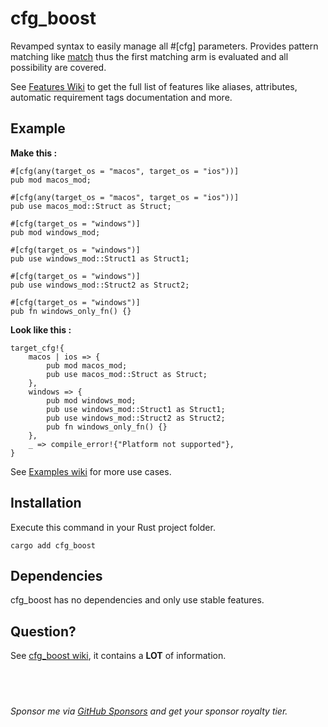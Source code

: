 
# cfg_boost

Revamped syntax to easily manage all #[cfg] parameters. Provides pattern matching like [match](https://doc.rust-lang.org/rust-by-example/flow_control/match.html) thus the first matching arm is evaluated and all possibility are covered.

See [Features Wiki](https://github.com/NickelAngeStudio/cfg_boost/wiki/Features) to get the full list of features like aliases, attributes, automatic requirement tags documentation and more.

## Example
**Make this :**
```
#[cfg(any(target_os = "macos", target_os = "ios"))]
pub mod macos_mod;

#[cfg(any(target_os = "macos", target_os = "ios"))]
pub use macos_mod::Struct as Struct;

#[cfg(target_os = "windows")]
pub mod windows_mod;

#[cfg(target_os = "windows")]
pub use windows_mod::Struct1 as Struct1;

#[cfg(target_os = "windows")]
pub use windows_mod::Struct2 as Struct2;

#[cfg(target_os = "windows")]
pub fn windows_only_fn() {}
```

**Look like this :**
```
target_cfg!{
    macos | ios => {
        pub mod macos_mod;
        pub use macos_mod::Struct as Struct;
    },
    windows => {
        pub mod windows_mod;
        pub use windows_mod::Struct1 as Struct1;
        pub use windows_mod::Struct2 as Struct2;
        pub fn windows_only_fn() {}
    },
    _ => compile_error!{"Platform not supported"},
}
```

See [Examples wiki](https://github.com/NickelAngeStudio/cfg_boost/wiki/Examples) for more use cases.


## Installation
Execute this command in your Rust project folder.
```
cargo add cfg_boost
```

## Dependencies
cfg_boost has no dependencies and only use stable features.

## Question?
See [cfg_boost wiki](https://github.com/NickelAngeStudio/cfg_boost/wiki), it contains a **LOT** of information.

&nbsp;
---

*Sponsor me via [GitHub Sponsors](https://github.com/sponsors/NickelAngeStudio) and get your sponsor royalty tier.*
